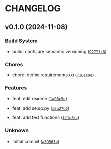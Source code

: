 # CHANGELOG


## v0.1.0 (2024-11-08)

### Build System

* build: configure semantic versioning ([`9277fc8`](https://github.com/alessiomrusso/mypythonlib/commit/9277fc83445f0ec059fcb3a85a7a30f847bbc9f4))

### Chores

* chore: define requirements.txt ([`718ec9e`](https://github.com/alessiomrusso/mypythonlib/commit/718ec9e96a43ec1939779b6021fcc2938b7a05f1))

### Features

* feat: edit readme ([`1a08c5e`](https://github.com/alessiomrusso/mypythonlib/commit/1a08c5ee446103c59dc9ab0478e12055d160cd57))

* feat: add setup.py ([`a5a27b2`](https://github.com/alessiomrusso/mypythonlib/commit/a5a27b284b8e6f2667259244d22e556ba461184e))

* feat: add test functions ([`ff1e0ac`](https://github.com/alessiomrusso/mypythonlib/commit/ff1e0ac5f8bd8b20aa239413205a2236e6b06b27))

### Unknown

* Initial commit ([`a39563b`](https://github.com/alessiomrusso/mypythonlib/commit/a39563b530fcf34d21635663627b52db000c6e5a))
